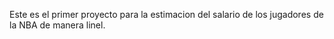 Este es el primer proyecto para la estimacion del salario de los jugadores de la NBA de manera linel.